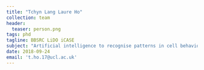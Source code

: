```yaml
---
title: "Tchyn Lang Laure Ho"
collection: team
header:
  teaser: person.png
tags: phd
tagline: BBSRC LiDO iCASE
subject: "Artificial intelligence to recognise patterns in cell behaviour"
date: 2018-09-24
email: 't.ho.17@ucl.ac.uk'
---
```

